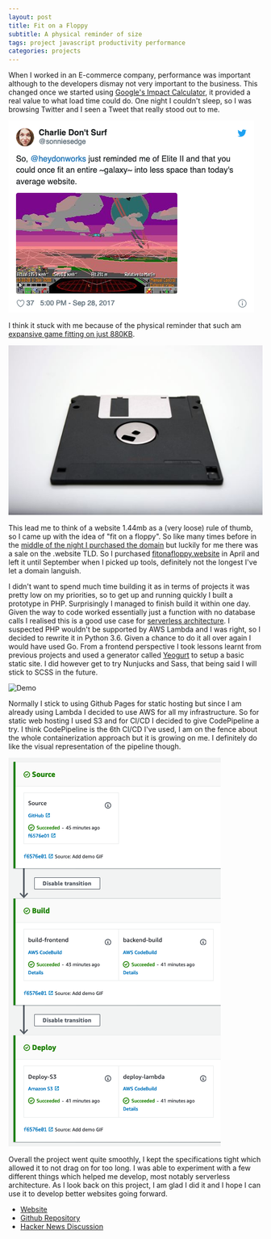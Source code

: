 ```yaml
---
layout: post
title: Fit on a Floppy
subtitle: A physical reminder of size
tags: project javascript productivity performance
categories: projects
---
```


When I worked in an E-commerce company, performance was important although to the developers dismay not very important to the business. This changed once we started using [Google's Impact Calculator](https://www.thinkwithgoogle.com/feature/testmysite/), it provided a real value to what load time could do. One night I couldn't sleep, so I was browsing Twitter and I seen a Tweet that really stood out to me.

<p class="center">
    <a href="https://twitter.com/sonniesedge/status/913282229408866304">
        <img src="https://raw.githubusercontent.com/bbody/bbody.github.io/master/_posts/images/2019-11-13-fit-on-a-floppy/tweet.png" alt="Tweet">
    </a>
</p>

I think it stuck with me because of the physical reminder that such am [expansive game fitting on just 880KB](https://en.wikipedia.org/wiki/Frontier:_Elite_II#Development_and_release).

<p class="center">
    <img src="https://raw.githubusercontent.com/bbody/bbody.github.io/master/_posts/images/2019-11-13-fit-on-a-floppy/floppy.jpg" alt="Floppy Disk" />
</p>

This lead me to think of a website 1.44mb as a (very loose) rule of thumb, so I came up with the idea of "fit on a floppy". So like many times before in the [middle of the night I purchased the domain](https://www.brendonbody.com/2019/11/11/3am-domains/) but luckily for me there was a sale on the .website TLD. So I purchased [fitonafloppy.website](https://fitonafloppy.website/) in April and left it until September when I picked up tools, definitely not the longest I've let a domain languish.

I didn't want to spend much time building it as in terms of projects it was pretty low on my priorities, so to get up and running quickly I built a prototype in PHP. Surprisingly I managed to finish build it within one day. Given the way to code worked essentially just a function with no database calls I realised this is a good use case for [serverless architecture](https://martinfowler.com/articles/serverless.html). I suspected PHP wouldn't be supported by AWS Lambda and I was right, so I decided to rewrite it in Python 3.6. Given a chance to do it all over again I would have used Go. From a frontend perspective I took lessons learnt from previous projects and used a generator called [Yeogurt](https://github.com/larsonjj/generator-yeogurt) to setup a basic static site. I did however get to try Nunjucks and Sass, that being said I will stick to SCSS in the future.

![Demo](https://raw.githubusercontent.com/bbody/fit-on-a-floppy/master/demo.gif
)

Normally I stick to using Github Pages for static hosting but since I am already using Lambda I decided to use AWS for all my infrastructure. So for static web hosting I used S3 and for CI/CD I decided to give CodePipeline a try. I think CodePipeline is the 6th CI/CD I've used, I am on the fence about the whole containerization approach but it is growing on me. I definitely do like the visual representation of the pipeline though.

<p class="center">
    <img src="https://raw.githubusercontent.com/bbody/bbody.github.io/master/_posts/images/2019-11-13-fit-on-a-floppy/pipeline.png" alt="CodePipeline Config" />
</p>

Overall the project went quite smoothly, I kept the specifications tight which allowed it to not drag on for too long. I was able to experiment with a few different things which helped me develop, most notably serverless architecture. As I look back on this project, I am glad I did it and I hope I can use it to develop better websites going forward.

- [Website](https://fitonafloppy.website/)
- [Github Repository](https://github.com/bbody/fit-on-a-floppy)
- [Hacker News Discussion](https://news.ycombinator.com/item?id=21526468)